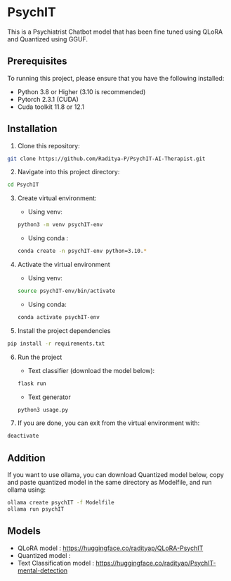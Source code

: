 # PsychIT

This is a Psychiatrist Chatbot model that has been fine tuned using QLoRA and Quantized using GGUF.

## Prerequisites

To running this project, please ensure that you have the following installed:

- Python 3.8 or Higher (3.10 is recommended)
- Pytorch 2.3.1 (CUDA)
- Cuda toolkit 11.8 or 12.1

## Installation

1. Clone this repository:
```bash
git clone https://github.com/Raditya-P/PsychIT-AI-Therapist.git
```

2. Navigate into this project directory:
```bash
cd PsychIT
```

3. Create virtual environment:
    - Using venv:
    ```bash
    python3 -m venv psychIT-env
    ```
    - Using conda :
    ```bash
    conda create -n psychIT-env python=3.10.*
    ```

4. Activate the virtual environment
    - Using venv:
    ```bash
    source psychIT-env/bin/activate
    ```
    - Using conda:
    ```bash
    conda activate psychIT-env
    ```

5. Install the project dependencies
```bash
pip install -r requirements.txt
```

6. Run the project
    - Text classifier (download the model below):
    ```bash
    flask run
    ```
    - Text generator
    ```bash
    python3 usage.py
    ```

7. If you are done, you can exit from the virtual environment with:
```bash
deactivate
```

## Addition

If you want to use ollama, you can download Quantized model below, copy and paste quantized model in the same directory as Modelfile, and run ollama using:
```bash
ollama create psychIT -f Modelfile
ollama run psychIT
```

## Models
- QLoRA model : https://huggingface.co/radityap/QLoRA-PsychIT
- Quantized model : 
- Text Classification model : https://huggingface.co/radityap/PsychIT-mental-detection
